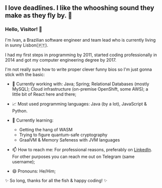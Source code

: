 ## I love deadlines. I like the whooshing sound they make as they fly by. 💨

### Hello, Visitor! 👋

I'm Ivan, a Brazilian software engineer and team lead who is currently living in sunny Lisbon(🇵🇹). 

I had my first steps in programming by 2011, started coding professionally in 2014 and got my computer engineering degree by 2017. 

I'm not really sure how to write proper clever funny bios so I'm just gonna stick with the basic: 

- 🔭 Currently working with: Java; Spring; Relational Databases (mostly MySQL); Cloud infrastructure (on-premise OpenShift, some AWS); a little bit of React here and there;

- 📈 Most used programming languages: Java (by a lot), JavaScript & Python.

- 🌱 Currently learning: 
  * Getting the hang of WASM
  * Trying to figure quantum-safe cryptography
  * GraalVM & Memory Safeness with JVM languages

- 📫 How to reach me: For professional reasons, preferably on [LinkedIn](https://www.linkedin.com/in/zucchivan/). For other purposes you can reach me out on Telegram (same username);

- 😄 Pronouns: He/Him;

✨ So long, thanks for all the fish & happy coding! ✨
